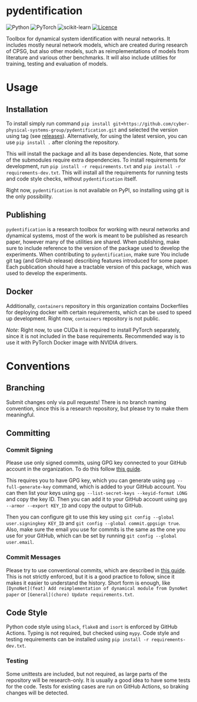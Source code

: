 # pydentification

![Python](https://img.shields.io/badge/python-3.12-3670A0?style=flat&logo=python&logoColor=ffdd54)
![PyTorch](https://img.shields.io/badge/PyTorch-%23EE4C2C.svg?style=flat&logo=PyTorch&logoColor=white)
![scikit-learn](https://img.shields.io/badge/scikit--learn-%23F7931E.svg?style=flat&logo=scikit-learn&logoColor=white)
[![Licence](https://img.shields.io/github/license/Ileriayo/markdown-badges?style=flat)](./LICENSE)

Toolbox for dynamical system identification with neural networks. It includes mostly neural network models, which are 
created during research of CPSG, but also other models, such as reimplementations of models from literature and various
other benchmarks. It will also include utilities for training, testing and evaluation of models.

# Usage

## Installation

To install simply run command `pip install git+https://github.com/cyber-physical-systems-group/pydentification.git` and
selected the version using tag (see [releases](https://github.com/cyber-physical-systems-group/pydentification/releases)).
Alternatively, for using the latest version, you can use `pip install .` after cloning the repository.

This will install the package and all its base dependencies. Note, that some of the submodules require extra
dependencies. To install requirements for development, run `pip install -r requirements.txt` and `pip install -r requirements-dev.txt`.
This will install all the requirements for running tests and code style checks, without `pydentification` itself.

Right now, `pydentification` is not available on PyPI, so installing using git is the only possibility.

## Publishing

`pydentification` is a research toolbox for working with neural networks and dynamical systems, most of the work is 
meant to be published as research paper, however many of the utilities are shared. When publishing, make sure to include
reference to the version of the package used to develop the experiments. When contributing to `pydentification`, make
sure You include git tag (and GitHub release) describing features introduced for some paper. Each publication should 
have a tractable version of this package, which was used to develop the experiments.

## Docker

Additionally, `containers` repository in this organization contains Dockerfiles for deploying docker with certain
requirements, which can be used to speed up development. Right now, `containers` repository is not public.

*Note*: Right now, to use CUDa it is required to install PyTorch separately, since it is not included in the base
requirements. Recommended way is to use it with PyTorch Docker image with NVIDIA drivers.

# Conventions

## Branching

Submit changes only via pull requests! There is no branch naming convention, since this is a research repository, but
please try to make them meaningful.

## Committing

### Commit Signing

Please use only signed commits, using GPG key connected to your GitHub account in the organization. To do this follow [
this guide](https://docs.github.com/en/authentication/managing-commit-signature-verification/signing-commits). 

This requires you to have GPG key, which you can generate using `gpg --full-generate-key` command, which is added to
your GitHub account. You can then list your keys using `gpg --list-secret-keys --keyid-format LONG` and copy the key ID. 
Then you can add it to your GitHub account using `gpg --armor --export KEY_ID` and copy the output to GitHub. 

Then you can configure git to use this key using `git config --global user.signingkey KEY_ID` and `git config --global
commit.gpgsign true`. Also, make sure the email you use for commits is the same as the one you use for your GitHub,
which can be set by running `git config --global user.email`.

### Commit Messages

Please try to use conventional commits, which are described in [this guide](https://www.conventionalcommits.org/en/v1.0.0/).
This is not strictly enforced, but it is a good practice to follow, since it makes it easier to understand the history.
Short form is enough, like `[DynoNet](feat) Add reimplementation of dynamical module from DynoNet paper` or
`[General](chore) Update requirements.txt`.

## Code Style

Python code style using `black`, `flake8` and `isort` is enforced by GitHub Actions. Typing is not required, but checked
using `mypy`. Code style and testing requirements can be installed using `pip install -r requirements-dev.txt`.

### Testing

Some unittests are included, but not required, as large parts of the repository will be research-only. It is usually a
good idea to have some tests for the code. Tests for existing cases are run on GitHub Actions, so braking changes will
be detected.
